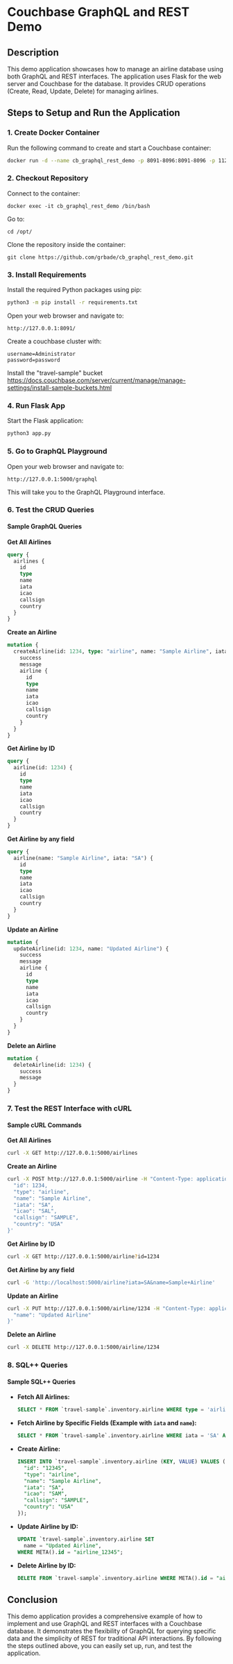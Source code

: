 # Couchbase GraphQL and REST Demo

## Description

This demo application showcases how to manage an airline database using both GraphQL and REST interfaces. The application uses Flask for the web server and Couchbase for the database. It provides CRUD operations (Create, Read, Update, Delete) for managing airlines.

## Steps to Setup and Run the Application

### 1. Create Docker Container

Run the following command to create and start a Couchbase container:

```sh
docker run -d --name cb_graphql_rest_demo -p 8091-8096:8091-8096 -p 11210-11211:11210-11211 -p 5000:5000 couchbase:7.6.1
```

### 2. Checkout Repository

Connect to the container:

```
docker exec -it cb_graphql_rest_demo /bin/bash
```

Go to:

```
cd /opt/
```

Clone the repository inside the container:

```
git clone https://github.com/grbade/cb_graphql_rest_demo.git
```

### 3. Install Requirements

Install the required Python packages using pip:

```sh
python3 -m pip install -r requirements.txt
```

Open your web browser and navigate to:

```
http://127.0.0.1:8091/
```

Create a couchbase cluster with:

```
username=Administrator
password=password
```

Install the "travel-sample" bucket https://docs.couchbase.com/server/current/manage/manage-settings/install-sample-buckets.html

### 4. Run Flask App

Start the Flask application:

```sh
python3 app.py
```

### 5. Go to GraphQL Playground

Open your web browser and navigate to:

```
http://127.0.0.1:5000/graphql
```

This will take you to the GraphQL Playground interface.

### 6. Test the CRUD Queries

#### Sample GraphQL Queries

**Get All Airlines**

```graphql
query {
  airlines {
    id
    type
    name
    iata
    icao
    callsign
    country
  }
}
```

**Create an Airline**

```graphql
mutation {
  createAirline(id: 1234, type: "airline", name: "Sample Airline", iata: "SA", icao: "SAL", callsign: "SAMPLE", country: "USA") {
    success
    message
    airline {
      id
      type
      name
      iata
      icao
      callsign
      country
    }
  }
}
```

**Get Airline by ID**

```graphql
query {
  airline(id: 1234) {
    id
    type
    name
    iata
    icao
    callsign
    country
  }
}
```

**Get Airline by any field**

```graphql
query {
  airline(name: "Sample Airline", iata: "SA") {
    id
    type
    name
    iata
    icao
    callsign
    country
  }
}
```

**Update an Airline**

```graphql
mutation {
  updateAirline(id: 1234, name: "Updated Airline") {
    success
    message
    airline {
      id
      type
      name
      iata
      icao
      callsign
      country
    }
  }
}
```

**Delete an Airline**

```graphql
mutation {
  deleteAirline(id: 1234) {
    success
    message
  }
}
```

### 7. Test the REST Interface with cURL

#### Sample cURL Commands

**Get All Airlines**

```sh
curl -X GET http://127.0.0.1:5000/airlines
```

**Create an Airline**

```sh
curl -X POST http://127.0.0.1:5000/airline -H "Content-Type: application/json" -d '{
  "id": 1234,
  "type": "airline",
  "name": "Sample Airline",
  "iata": "SA",
  "icao": "SAL",
  "callsign": "SAMPLE",
  "country": "USA"
}'
```

**Get Airline by ID**

```sh
curl -X GET http://127.0.0.1:5000/airline?id=1234
```

**Get Airline by any field**

```sh
curl -G 'http://localhost:5000/airline?iata=SA&name=Sample+Airline'
```

**Update an Airline**

```sh
curl -X PUT http://127.0.0.1:5000/airline/1234 -H "Content-Type: application/json" -d '{
  "name": "Updated Airline"
}'
```

**Delete an Airline**

```sh
curl -X DELETE http://127.0.0.1:5000/airline/1234
```

### 8. SQL++ Queries

#### Sample SQL++ Queries

- **Fetch All Airlines:**
  ```sql
  SELECT * FROM `travel-sample`.inventory.airline WHERE type = 'airline';
  ```

- **Fetch Airline by Specific Fields (Example with `iata` and `name`):**
  ```sql
  SELECT * FROM `travel-sample`.inventory.airline WHERE iata = 'SA' AND name = 'Sample Airline';
  ```

- **Create Airline:**
  ```sql
  INSERT INTO `travel-sample`.inventory.airline (KEY, VALUE) VALUES ("airline_12345", {
    "id": "12345",
    "type": "airline",
    "name": "Sample Airline",
    "iata": "SA",
    "icao": "SAM",
    "callsign": "SAMPLE",
    "country": "USA"
  });
  ```

- **Update Airline by ID:**
  ```sql
  UPDATE `travel-sample`.inventory.airline SET 
    name = "Updated Airline", 
  WHERE META().id = "airline_12345";
  ```

- **Delete Airline by ID:**
  ```sql
  DELETE FROM `travel-sample`.inventory.airline WHERE META().id = "airline_12345";
  ```

## Conclusion

This demo application provides a comprehensive example of how to implement and use GraphQL and REST interfaces with a Couchbase database. It demonstrates the flexibility of GraphQL for querying specific data and the simplicity of REST for traditional API interactions. By following the steps outlined above, you can easily set up, run, and test the application.


